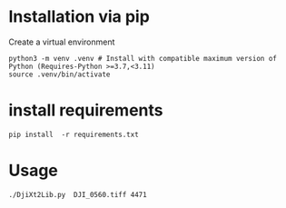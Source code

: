 # Installation via pip

Create a virtual environment 

```
python3 -m venv .venv # Install with compatible maximum version of Python (Requires-Python >=3.7,<3.11)
source .venv/bin/activate
```

# install requirements

```
pip install  -r requirements.txt  
````


# Usage

````
./DjiXt2Lib.py  DJI_0560.tiff 4471
````
